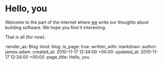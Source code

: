 Hello, you
==========

Welcome to the part of the internet where [we][1] write our thoughts about building software. We hope you find it interesting.

That is all (for now).


[1]: http://gofreerange.com

:render_as: Blog
:kind: blog
:is_page: true
:written_with: markdown
:author: james-adam
:created_at: 2010-11-17 12:34:00 +00:00
:updated_at: 2010-11-17 12:34:00 +00:00
:page_title: Hello, you